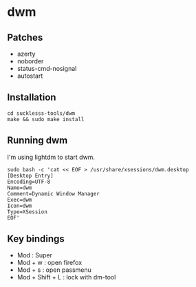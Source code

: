 # dwm #

## Patches ##

- azerty
- noborder
- status-cmd-nosignal
- autostart

## Installation ##

```
cd sucklesss-tools/dwm
make && sudo make install
```

## Running dwm ##

I'm using  lightdm to start dwm.

```
sudo bash -c 'cat << EOF > /usr/share/xsessions/dwm.desktop
[Desktop Entry]
Encoding=UTF-8
Name=dwm
Comment=Dynamic Window Manager
Exec=dwm
Icon=dwm
Type=XSession
EOF'
```

## Key bindings ##

- Mod : Super
- Mod + w : open firefox
- Mod + s : open passmenu
- Mod + Shift + L : lock with dm-tool
